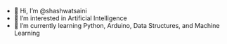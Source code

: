 - 👋 Hi, I’m @shashwatsaini
- 👀 I’m interested in Artificial Intelligence
- 🌱 I’m currently learning Python, Arduino, Data Structures, and Machine Learning

<!---
shashwatsaini/shashwatsaini is a ✨ special ✨ repository because its `README.md` (this file) appears on your GitHub profile.
You can click the Preview link to take a look at your changes.
--->

